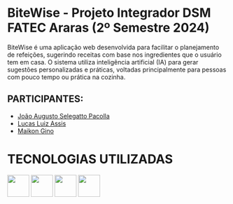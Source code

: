 # BiteWise - Projeto Integrador DSM FATEC Araras (2º Semestre 2024)
BiteWise é uma aplicação web desenvolvida para facilitar o planejamento de refeições, sugerindo receitas com base nos ingredientes que o usuário tem em casa. O sistema utiliza inteligência artificial (IA) para gerar sugestões personalizadas e práticas, voltadas principalmente para pessoas com pouco tempo ou prática na cozinha.

## PARTICIPANTES:
- [João Augusto Selegatto Pacolla](https://github.com/JPacolla376)<br>
- [Lucas Luiz Assis](https://github.com/Luhcyy)<br>
- [Maikon Gino](https://github.com/MaikonGino)<br>

# TECNOLOGIAS UTILIZADAS
<div>
  <img src="https://cdn.jsdelivr.net/gh/devicons/devicon/icons/github/github-original-wordmark.svg" width="50px">
  <img src="https://cdn.jsdelivr.net/gh/devicons/devicon/icons/html5/html5-plain-wordmark.svg" width="50px">
  <img src="https://cdn.jsdelivr.net/gh/devicons/devicon@latest/icons/python/python-original-wordmark.svg" width="50px">
  <img src="https://cdn.jsdelivr.net/gh/devicons/devicon/icons/vscode/vscode-original-wordmark.svg" width="50px">
</div>
